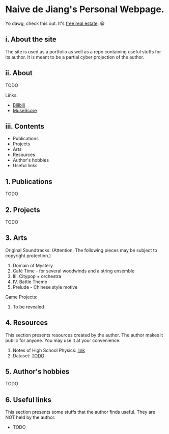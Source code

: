 # Naive de Jiang's Personal Webpage.
Yo dawg, check this out. It's [free real estate](https://www.gov.cn/zhengce/2022-04/18/content_5685895.htm). 😀

## i. About the site
The site is used as a portfolio as well as a repo containing useful stuffs for its author. It is meant to be a partial cyber projection of the author. 

## ii. About
TODO

Links:
- [Bilibili](https://space.bilibili.com/745487)
- [MuseScore](https://musescore.com/user/30154473)

## iii. Contents
- Publications
- Projects
- Arts
- Resources
- Author's hobbies
- Useful links

## 1. Publications
TODO

## 2. Projects
TODO

## 3. Arts
Original Soundtracks: 
(Attention: The following pieces may be subject to copyright protection.)
1. Domain of Mystery
2. Café Time - for several woodwinds and a string ensemble
3. III. Citypop + orchestra
4. IV. Battle Theme
5. Prelude - Chinese style motive

Game Projects:
1. To be revealed


## 4. Resources
This section presents resources created by the author. The author makes it public for anyone. You may use it at your convenience. 
1. Notes of High School Physics: [link](https://github.com/NaivedeJiang/Junior-High-School-Physics)
2. Dataset: [TODO](https://www.zenodo.org)

## 5. Author's hobbies
TODO

## 6. Useful links
This section presents some stuffs that the author finds useful. They are NOT held by the author.  
- TODO